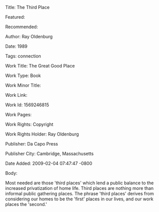 Title: The Third Place

Featured: 

Recommended: 

Author: Ray Oldenburg

Date: 1989

Tags: connection

Work Title: The Great Good Place

Work Type: Book

Work Minor Title:  

Work Link: 

Work Id:  1569246815

Work Pages:  

Work Rights:  Copyright

Work Rights Holder:  Ray Oldenburg

Publisher:  Da Capo Press

Publisher City:  Cambridge, Massachusetts

Date Added: 2009-02-04 07:47:47 -0800

Body:

Most needed are those 'third places' which lend a public balance to the increased privatization of home life. Third places are nothing more than informal public gathering places. The phrase 'third places' derives from considering our homes to be the 'first' places in our lives, and our work places the 'second.'


